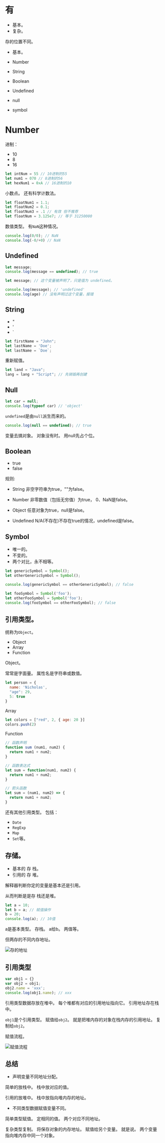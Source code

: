 # 有
- 基本。
- 复杂。

存的位置不同。

- 基本。

- Number
- String
- Boolean
- Undefined
- null
- symbol

# Number

进制：
- 10
- 8
- 16

```js
let intNum = 55 // 10进制的55
let num1 = 070 // 8进制的56
let hexNum1 = 0xA // 16进制的10
```

小数点。
还有科学计数法。
```js
let floatNum1 = 1.1;
let floatNum2 = 0.1;
let floatNum3 = .1 // 有效 但不推荐
let floatNum = 3.125e7; // 等于 31250000
```
数值类型。
有`NaN`这种情况。
```js
console.log(0/0); // NaN
console.log(-0/+0) // NaN
```

## Undefined

```js
let message;
console.log(message == undefined); // true
```

```js
let message; // 这个变量被声明了，只是值为 undefined。

console.log(message); // 'undefined'
console.log(age) // 没有声明过这个变量，报错
```
## String

- "
- '
- `

```js
let firstName = "John";
let lastName = 'Doe';
let lastName = `Doe`;
```
重新赋值。
```js
let land = "Java";
lang = lang + "Script"; // 先销毁再创建
```

## Null
```js
let car = null;
console.log(typeof car) // 'object'
```

`undefined`是由`null`派生而来的。
```js
console.log(null == undefined); // true
```
变量去搞对象。
对象没有时。
用null先占个位。

## Boolean

- true
- false

规则:

- String 非空字符串为true，""为false。

- Number 非零数值（包括无穷值）为true， 0、NaN是false。

- Object 任意对象为true，null是false。

- Undefined N/A(不存在)不存在true的情况，undefined是false。

## Symbol

- 唯一的。
- 不变的。
- 两个对比，永不相等。

```js
let genericSymbol = Symbol();
let otherGenericSymbol = Symbol();

console.log(genericSymbol == otherGenericSymbol); // false

let fooSymbol = Symbol('foo');
let otherFooSymbol = Symbol('foo');
console.log(fooSymbol == otherFooSymbol); // false
```
## 引用类型。

统称为`Object`。

- Object
- Array
- Function

Object。

常常是字面量。
属性名是字符串或数值。
```js
let person = {
  name: 'Nicholas',
  "age": 29,
  5: true
}
```

Array

```js
let colors = ["red", 2, { age: 20 }]
colors.push(2)
```

Function

```js
// 函数声明
function sum (num1, num2) {
  return num1 + num2;
}
```
```js
// 函数表达式
let sum = function(num1, num2) {
  return num1 + num2;
}
```
```js
// 箭头函数
let sum = (num1, num2) => {
  return num1 + num2;
}
```
还有其他引用类型。
包括：
- `Date`
- `RegExp`
- `Map`
- `Set`等。

## 存储。

- 基本的 存 栈。
- 引用的 存 堆。

解释器判断你定的变量是基本还是引用。

从而判断是是存 栈还是堆。

```js
let a = 10;
let b = a; // 赋值操作
b = 20;
console.log(a); // 10值
```
a是基本类型。
存栈。
a给b。
两值等。

但两存的不同内存地址。

![存的地址](../images/es6/数据类型/1.png)

## 引用类型

```js
var obj1 = {}
var obj2 = obj1;
obj2.name = 'xxx';
console.log(obj1.name); // xxx
```
引用类型数据存放在堆中。
每个堆都有对应的引用地址指向它。
引用地址存在栈中。

`obj1`是个引用类型。
赋值给`obj2`。
就是把堆内存的对象在栈内存的引用地址。
复制给`obj2`。

赋值流程。

![赋值流程](../images/es6/数据类型/2.png)

## 总结

- 声明变量不同地址分配。

简单的放栈中。
栈中放对应的值。

引用的放堆中。
栈中放指向堆内存的地址。

- 不同类型数据赋值变量不同。

简单类型赋值。
定相同的值。
两个对应不同地址。

复杂类型复制。
将保存对象的内存地址。
赋值给另个变量。
就是说。
两个变量指向堆内存中同一个对象。